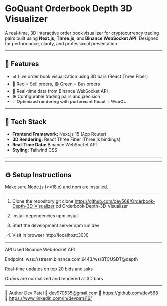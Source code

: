 # GoQuant Orderbook Depth 3D Visualizer

A real-time, 3D interactive order book visualizer for cryptocurrency trading pairs built using **Next.js**, **Three.js**, and **Binance WebSocket API**. Designed for performance, clarity, and professional presentation.

---

## 🚀 Features

- 📊 Live order book visualization using 3D bars (React Three Fiber)
- 🔴 Red = Sell orders, 🟢 Green = Buy orders
- 📡 Real-time data from Binance WebSocket API
- ⚙️ Configurable trading pairs and precision
- 💡 Optimized rendering with performant React + WebGL

---

## 🧠 Tech Stack

- **Frontend Framework:** Next.js 15 (App Router)
- **3D Rendering:** React Three Fiber (Three.js bindings)
- **Real-Time Data:** Binance WebSocket API
- **Styling:** Tailwind CSS

---
---

## ⚙️ Setup Instructions

Make sure Node.js (>=18.x) and npm are installed.

---
1. Clone the repository
git clone https://github.com/dev568/Orderbook-Depth-3D-Visualizer
cd Orderbook-Depth-3D-Visualizer

2. Install dependencies
npm install

3. Start the development server
npm run dev

4. Visit in browser
http://localhost:3000

---

API Used
Binance WebSocket API

Endpoint: wss://stream.binance.com:9443/ws/BTCUSDT@depth

Real-time updates on top 20 bids and asks

Orders are normalized and rendered as 3D bars

---

🧑 Author
Dev Patel
📧 dev970535@gmail.com
🔗 https://github.com/dev568
🔗 https://www.linkedin.com/in/devpatel16/
